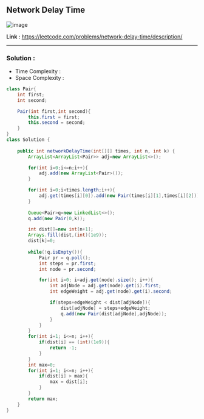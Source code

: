 ## Network Delay Time

![image](https://github.com/alkabharti/Graph/assets/23376002/b25eb8bb-b010-45f7-95e6-2541b9f25eb4)


**Link :** https://leetcode.com/problems/network-delay-time/description/

-----------------------------------------------------------------------------------------------------------------------------------------------------------------------------------------------


### Solution : 

- Time Complexity :
- Space Complexity :


```java
class Pair{
    int first;
    int second;

    Pair(int first,int second){
        this.first = first;
        this.second = second;
    }
}
class Solution {
    
    public int networkDelayTime(int[][] times, int n, int k) {
        ArrayList<ArrayList<Pair>> adj=new ArrayList<>();

        for(int i=0;i<=n;i++){
            adj.add(new ArrayList<Pair>());
        }

        for(int i=0;i<times.length;i++){
            adj.get(times[i][0]).add(new Pair(times[i][1],times[i][2]));
        }
        
        Queue<Pair>q=new LinkedList<>();
        q.add(new Pair(0,k));

        int dist[]=new int[n+1];
        Arrays.fill(dist,(int)(1e9));
        dist[k]=0;
        
        while(!q.isEmpty()){
            Pair pr = q.poll();
            int steps = pr.first;
            int node = pr.second;

            for(int i=0; i<adj.get(node).size(); i++){
                int adjNode = adj.get(node).get(i).first;
                int edgeWeight = adj.get(node).get(i).second;

                if(steps+edgeWeight < dist[adjNode]){
                    dist[adjNode] = steps+edgeWeight;
                    q.add(new Pair(dist[adjNode],adjNode));
                }
            }
        }
        for(int i=1; i<=n; i++){
            if(dist[i] == (int)(1e9)){
                return -1;
            }
        }
        int max=0;
        for(int i=1; i<=n; i++){
            if(dist[i] > max){
                max = dist[i];
            }
        }
        return max;
    }
}

```

